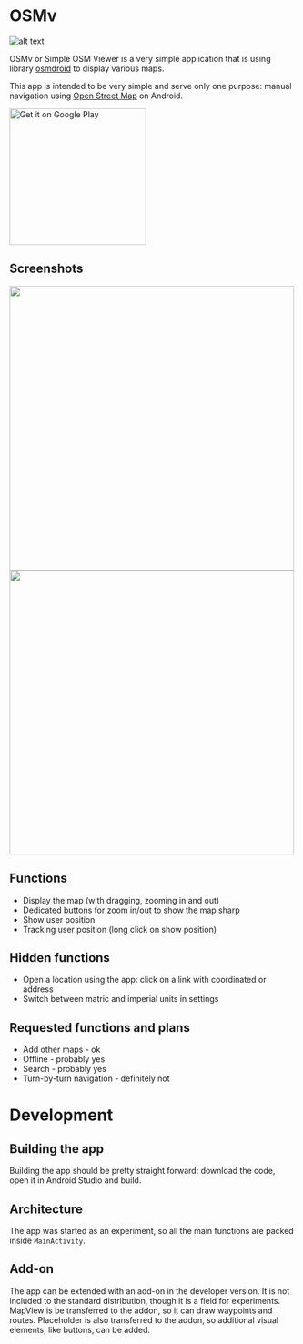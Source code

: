 # OSMv
![alt text](https://github.com/applikationsprogramvara/osmv/blob/main/app/src/main/res/mipmap-xxhdpi/ic_launcher3.png)

OSMv or Simple OSM Viewer is a very simple application that is using library [osmdroid](https://github.com/osmdroid/osmdroid) to display various maps.

This app is intended to be very simple and serve only one purpose: manual navigation using [Open Street Map](https://www.openstreetmap.org/) on Android.

<a href='https://play.google.com/store/apps/details?id=com.applikationsprogramvara.osmviewer'>
<img alt='Get it on Google Play' src='https://play.google.com/intl/en_us/badges/static/images/badges/en_badge_web_generic.png'
width="240"/></a>

## Screenshots

<img src='https://lh3.googleusercontent.com/f3TOAL5VkbrQL1myBf4ayxqy1kKYiZw1pPU6xfhEoGBSy3T8FBrY-EtEdh3nxszLlbA=w2128-h1304' height='500'/> <img src='https://lh3.googleusercontent.com/5cjgCNK6y8gvpwV2d0QBveC9qusfbwInkIoMdZqec0lvfTjCnF1B4s57IG2okkxKQ1E4=w2128-h1304' height='500'/>

## Functions

 * Display the map (with dragging, zooming in and out)
 * Dedicated buttons for zoom in/out to show the map sharp
 * Show user position
 * Tracking user position (long click on show position)
  
## Hidden functions

 * Open a location using the app: click on a link with coordinated or address
 * Switch between matric and imperial units in settings
 
## Requested functions and plans

 * Add other maps - ok
 * Offline - probably yes
 * Search - probably yes
 * Turn-by-turn navigation - definitely not

# Development

## Building the app

Building the app should be pretty straight forward: download the code, open it in Android Studio and build.

## Architecture

The app was started as an experiment, so all the main functions are packed inside `MainActivity`.

## Add-on

The app can be extended with an add-on in the developer version. It is not included to the standard distribution, though it is a field for experiments. 
MapView is be transferred to the addon, so it can draw waypoints and routes. Placeholder is also transferred to the addon, so additional visual elements, like buttons, can be added.

